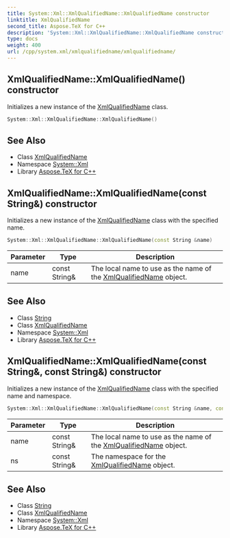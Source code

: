 ```yaml
---
title: System::Xml::XmlQualifiedName::XmlQualifiedName constructor
linktitle: XmlQualifiedName
second_title: Aspose.TeX for C++
description: 'System::Xml::XmlQualifiedName::XmlQualifiedName constructor. Initializes a new instance of the XmlQualifiedName class in C++.'
type: docs
weight: 400
url: /cpp/system.xml/xmlqualifiedname/xmlqualifiedname/
---
```

## XmlQualifiedName::XmlQualifiedName() constructor


Initializes a new instance of the [XmlQualifiedName](../) class.

```cpp
System::Xml::XmlQualifiedName::XmlQualifiedName()
```

## See Also

* Class [XmlQualifiedName](../)
* Namespace [System::Xml](../../)
* Library [Aspose.TeX for C++](../../../)
## XmlQualifiedName::XmlQualifiedName(const String\&) constructor


Initializes a new instance of the [XmlQualifiedName](../) class with the specified name.

```cpp
System::Xml::XmlQualifiedName::XmlQualifiedName(const String &name)
```


| Parameter | Type | Description |
| --- | --- | --- |
| name | const String\& | The local name to use as the name of the [XmlQualifiedName](../) object. |

## See Also

* Class [String](../../../system/string/)
* Class [XmlQualifiedName](../)
* Namespace [System::Xml](../../)
* Library [Aspose.TeX for C++](../../../)
## XmlQualifiedName::XmlQualifiedName(const String\&, const String\&) constructor


Initializes a new instance of the [XmlQualifiedName](../) class with the specified name and namespace.

```cpp
System::Xml::XmlQualifiedName::XmlQualifiedName(const String &name, const String &ns)
```


| Parameter | Type | Description |
| --- | --- | --- |
| name | const String\& | The local name to use as the name of the [XmlQualifiedName](../) object. |
| ns | const String\& | The namespace for the [XmlQualifiedName](../) object. |

## See Also

* Class [String](../../../system/string/)
* Class [XmlQualifiedName](../)
* Namespace [System::Xml](../../)
* Library [Aspose.TeX for C++](../../../)
